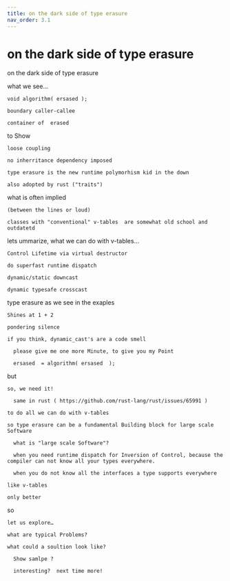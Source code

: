 ```yaml
---
title: on the dark side of type erasure
nav_order: 3.1
---
```


# on the dark side of type erasure

on the dark side of type erasure

  what we see…
  
    void algorithm( ersased );
    
    boundary caller-callee
    
    container of  erased
    
  to Show 
  
    loose coupling
    
    no inherritance dependency imposed
    
    type erasure is the new runtime polymorhism kid in the down
    
    also adopted by rust ("traits")
    
  what is often implied
  
    (between the lines or loud)
    
    classes with "conventional" v-tables  are somewhat old school and outdatetd
    
  lets ummarize, what we can do with v-tables…
  
    Control Lifetime via virtual destructor
    
    do superfast runtime dispatch
    
    dynamic/static downcast
    
    dynamic typesafe crosscast
    
  type erasure as we  see in the exaples 
  
    Shines at 1 + 2
    
    pondering silence
    
    if you think, dynamic_cast's are a code smell
    
      please give me one more Minute, to give you my Point
      
      ersased  = algorithm( ersased  );
  
  but 
  
    so, we need it!
    
      same in rust ( https://github.com/rust-lang/rust/issues/65991 )
        
    to do all we can do with v-tables
    
    so type erasure can be a fundamental Building block for large scale Software
    
      what is "large scale Software"?
      
      when you need runtime dispatch for Inversion of Control, because the compiler can not know all your types everywhere.
      
      when you do not know all the interfaces a type supports everywhere
      
    like v-tables
    
    only better
    
  so
    
    let us explore…
    
    what are typical Problems?
    
    what could a soultion look like?
    
      Show samlpe ?
      
      interesting?  next time more!
      
